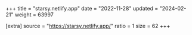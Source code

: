 +++
title = "starsy.netlify.app"
date = "2022-11-28"
updated = "2024-02-21"
weight = 63997

[extra]
source = "https://starsy.netlify.app/"
ratio = 1
size = 62
+++
